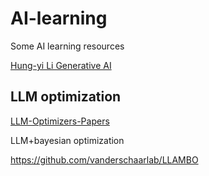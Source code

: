 # AI-learning
Some AI learning resources

[Hung-yi Li Generative AI](https://www.youtube.com/watch?v=JGtqpQXfJis)



## LLM optimization

[LLM-Optimizers-Papers](https://github.com/AGI-Edgerunners/LLM-Optimizers-Papers)

LLM+bayesian optimization

https://github.com/vanderschaarlab/LLAMBO